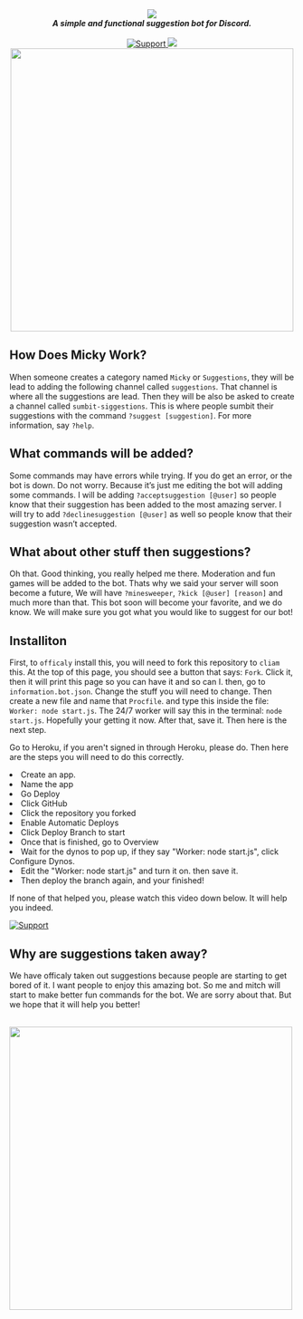 <div align="center">
  <img src="https://cdn.discordapp.com/attachments/584934883109896196/587460472656232448/rtyui8765.png" align="center">
  <br>
  <strong><i>A simple and functional suggestion bot for Discord.</i></strong>
  <br>
  <br>

  <a href="https://discord.gg/q6YpmyA">
    <img src="https://cdn.discordapp.com/attachments/584934883109896196/587463458895691786/44cce62d0b351a695a2bca90f8077274c78b54c11c091f8985e0faa3b364a108.png" alt="Support">
  </a>
  
   <a href="https://discordapp.com/api/oauth2/authorize?client_id=587063217457463351&permissions=8&scope=bot">
    <img src="https://cdn.discordapp.com/attachments/584934883109896196/587464298159407114/44cce62d0b351a695a2bca90f8077274c78b54c11c091f8985e0faa3b364a108.png">
  </a>
  
<br>
<img src='https://cdn.discordapp.com/attachments/587094039246143508/587794707535495188/unknown.png' align='center' width=500>
</div>

## How Does Micky Work?

When someone creates a category named `Micky` or `Suggestions`, they will be lead to adding the following channel called `suggestions`. That channel is where all the suggestions are lead. Then they will be also be asked to create a channel called `sumbit-siggestions`. This is where people sumbit their suggestions with the command `?suggest [suggestion]`. For more information, say `?help`.

## What commands will be added?

Some commands may have errors while trying. If you do get an error, or the bot is down. Do not worry. Because it’s just me editing the bot will adding some commands. I will be adding `?acceptsuggestion [@user]` so people know that their suggestion has been added to the most amazing server. I will try to add `?declinesuggestion [@user]` as well so people know that their suggestion wasn’t accepted. 

## What about other stuff then suggestions?

Oh that. Good thinking, you really helped me there. Moderation and fun games will be added to the bot. Thats why we said your server will soon become a future, We will have `?minesweeper`, `?kick [@user] [reason]` and much more than that. This bot soon will become your favorite, and we do know. We will make sure you got what you would like to suggest for our bot!

## Installiton

First, to `officaly` install this, you will need to fork this repository to `cliam` this.  At the top of this page, you should see a button that says: `Fork`. Click it, then it will print this page so you can have it and so can I. then, go to `information.bot.json`. Change the stuff you will need to change. Then create a new file and name that `Procfile`. and type this inside the file: `Worker: node start.js`. The 24/7 worker will say this in the terminal: `node start.js`. Hopefully your getting it now. After that, save it. Then here is the next step.


Go to Heroku, if you aren't signed in through Heroku, please do. Then here are the steps you will need to do this correctly.
<li>Create an app.</li>
<li>Name the app</li>
<li>Go Deploy</li>
<li>Click GitHub</li>
<li>Click the repository you forked</li>
<li>Enable Automatic Deploys</li>
<li>Click Deploy Branch to start</li>
<li>Once that is finished, go to Overview</li>
<li>Wait for the dynos to pop up, if they say "Worker: node start.js", click Configure Dynos.</li>
<li>Edit the "Worker: node start.js" and turn it on. then save it.</li>
<li>Then deploy the branch again, and your finished!</li>

If none of that helped you, please watch this video down below. It will help you indeed.

<a href="https://youtu.be/mI1-maQsuYo">
    <img src="https://cdn.discordapp.com/attachments/568228987298512897/587819625547300906/unknown.png" alt="Support">
  </a>
</div>

## Why are suggestions taken away?

We have officaly taken out suggestions because people are starting to get bored of it. I want people to enjoy this amazing bot. So me and mitch will start to make better fun commands for the bot. We are sorry about that. But we hope that it will help you better!

<br>
<img src='https://cdn.discordapp.com/attachments/568228987298512897/588463671999594496/unknown.png' align='center' width=500>
</div>
